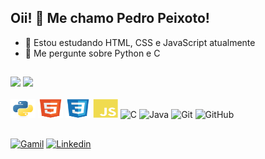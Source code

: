 ## Oii! 👋 Me chamo Pedro Peixoto!
- 🌱 Estou estudando HTML, CSS e JavaScript atualmente
- 💬 Me pergunte sobre Python e C

##

<div style="display: inline-block">
  <img height="160em" src="https://github-readme-stats.vercel.app/api?username=pedro-peixoto-23&show_icons=true&theme=discord_old_blurple&include_all_commits=true&count_private=true"/>
  <img height="160em" src="https://github-readme-stats.vercel.app/api/top-langs/?username=pedro-peixoto-23&layout=compact&theme=discord_old_blurple"/>
</div>


<!-- ### Tecnologias -->
<div style="display: inline_block"><br>
  <img alt="Python" height="30" width="40" src="https://raw.githubusercontent.com/devicons/devicon/master/icons/python/python-original.svg">                                                                                                                             <img alt="HTML" height="30" width="40" src="https://raw.githubusercontent.com/devicons/devicon/master/icons/html5/html5-original.svg">
  <img alt="CSS" height="30" width="40" src="https://raw.githubusercontent.com/devicons/devicon/master/icons/css3/css3-original.svg">
  <img alt="Js" height="30" width="40" src="https://raw.githubusercontent.com/devicons/devicon/master/icons/javascript/javascript-plain.svg">
  <img alt="C" height="30" width="40" src="https://cdn.jsdelivr.net/gh/devicons/devicon/icons/c/c-original.svg">
  <img alt="Java" height="30" width="40" src="https://cdn.jsdelivr.net/gh/devicons/devicon/icons/java/java-original.svg">
  
  <img alt="Git" height="30" width="40" src="https://cdn.jsdelivr.net/gh/devicons/devicon/icons/git/git-original.svg">
  <img alt="GitHub" height="30" width="40" src="https://cdn.jsdelivr.net/gh/devicons/devicon/icons/github/github-original.svg">
  
<!--   <img alt="Ts" height="30" width="40" src="https://raw.githubusercontent.com/devicons/devicon/master/icons/typescript/typescript-plain.svg">
  <img alt="React" height="30" width="40" src="https://raw.githubusercontent.com/devicons/devicon/master/icons/react/react-original.svg"> -->
  
  
<!--   <img alt="Csharp" height="30" width="40" src="https://raw.githubusercontent.com/devicons/devicon/master/icons/csharp/csharp-original.svg"> -->
</div>

##

<div>
    <a href="pedropeixoto54398@gmail.com"><img src="https://img.shields.io/badge/Gmail-D14836?style=for-the-badge&logo=gmail&logoColor=white" alt="Gamil" target="_blank"></a>
    <a href="https://www.linkedin.com/in/pedro-peixoto-411a07267/" target="_blank"><img src="https://img.shields.io/badge/-LinkedIn-%230077B5?style=for-the-badge&logo=linkedin&logoColor=white" alt="Linkedin"></a>
<!--     <a href="http://instagram.com/__pedropeixoto" target="_blank"><img src="https://img.shields.io/badge/Instagram-E4405F?style=for-the-badge&logo=instagram&logoColor=white" alt="Instagram"></a> -->
</div>


<!--
Here are some ideas to get you started:

- 🔭 I’m currently working on ...
- 🌱 I’m currently learning ...
- 👯 I’m looking to collaborate on ...
- 🤔 I’m looking for help with ...
- 💬 Ask me about ...
- 📫 How to reach me: ...
- 😄 Pronouns: ...
- ⚡ Fun fact: ...
-->
